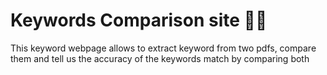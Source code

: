 # Keywords Comparison site 📝🔖

<p>This keyword webpage allows to extract keyword from two pdfs, compare them and tell us the accuracy of the keywords match by comparing both </p>
